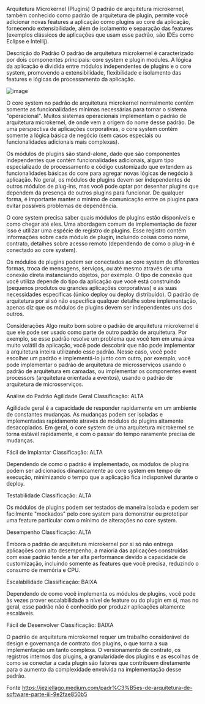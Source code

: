 Arquitetura Microkernel (Plugins)
O padrão de arquitetura microkernel, também conhecido como padrão de arquitetura de plugin, permite você adicionar novas features a aplicação como plugins ao core da aplicação, fornecendo extensibilidade, além de isolamento e separação das features (exemplos clássicos de aplicações que usam esse padrão, são IDEs como Eclipse e Intellij).

Descrição do Padrão
O padrão de arquitetura microkernel é caracterizado por dois componentes principais: core system e plugin modules. A lógica da aplicação é dividida entre módulos independentes de plugins e o core system, promovendo a extensibilidade, flexibilidade e isolamento das features e lógicas de processamento da aplicação.

![image](https://github.com/user-attachments/assets/e42f896d-8013-4e6a-80c2-18dbe414a514)

O core system no padrão de arquitetura microkernel normalmente contém somente as funcionalidades mínimas necessárias para tornar o sistema "operacional". Muitos sistemas operacionais implementam o padrão de arquitetura microkernel, de onde vem a origem do nome desse padrão. De uma perspectiva de aplicações corporativas, o core system contém somente a lógica básica de negócio (sem casos especiais ou funcionalidades adicionais mais complexas).

Os módulos de plugins são stand-alone, dado que são componentes independentes que contém funcionalidades adicionais, algum tipo especializado de processamento e código customizado que extendem as funcionalidades básicas do core para agregar novas lógicas de negócio à aplicação. No geral, os módulos de plugins devem ser independentes de outros módulos de plug-ins, mas você pode optar por desenhar plugins que dependem da presença de outros plugins para funcionar. De qualquer forma, é importante manter o mínimo de comunicação entre os plugins para evitar possíveis problemas de dependência.

O core system precisa saber quais módulos de plugins estão disponíveis e como chegar até eles. Uma abordagem comum de implementação de fazer isso é utilizar uma espécie de registro de plugins. Esse registro contém informações sobre cada módulo de plugin, incluindo coisas como nome, contrato, detalhes sobre acesso remoto (dependendo de como o plug-in é conectado ao core system).

Os módulos de plugins podem ser conectados ao core system de diferentes formas, troca de mensagens, serviços, ou até mesmo através de uma conexão direta instanciando objetos, por exemplo. O tipo de conexão que você utiliza depende do tipo da aplicação que você está construindo (pequenos produtos ou grandes aplicações corporativas) e as suas necessidades específicas (único deploy ou deploy distribuído). O padrão de arquitetura por si só não especifica qualquer detalhe sobre implementação, apenas diz que os módulos de plugins devem ser independentes uns dos outros.

Considerações
Algo muito bom sobre o padrão de arquitetura microkernel é que ele pode ser usado como parte de outro padrão de arquitetura. Por exemplo, se esse padrão resolve um problema que você tem em uma área muito volátil da aplicação, você pode descobrir que não pode implementar a arquitetura inteira utilizando esse padrão. Nesse caso, você pode escolher um padrão e implementá-lo junto com outro, por exemplo, você pode implementar o padrão de arquitetura de microsserviços usando o padrão de arquitetura em camadas, ou implementar os componentes event processors (arquitetura orientada a eventos), usando o padrão de arquitetura de microsserviços.

Análise do Padrão
Agilidade Geral
Classificação: ALTA

Agilidade geral é a capacidade de responder rapidamente em um ambiente de constantes mudanças. As mudanças podem ser isoladas e implementadas rapidamente através de módulos de plugins altamente desacoplados. Em geral, o core system de uma arquitetura microkernel se torna estável rapidamente, e com o passar do tempo raramente precisa de mudanças.

Fácil de Implantar
Classificação: ALTA

Dependendo de como o padrão é implementado, os módulos de plugins podem ser adicionados dinamicamente ao core system em tempo de execução, minimizando o tempo que a aplicação fica indisponível durante o deploy.

Testabilidade
Classificação: ALTA

Os módulos de plugins podem ser testados de maneira isolada e podem ser facilmente "mockados" pelo core system para demonstrar ou prototipar uma feature particular com o mínimo de alterações no core system.

Desempenho
Classificação: ALTA

Embora o padrão de arquitetura microkernel por si só não entrega aplicações com alto desempenho, a maioria das aplicações construídas com esse padrão tende a ter alta performance devido a capacidade de customização, incluindo somente as features que você precisa, reduzindo o consumo de memória e CPU.

Escalabilidade
Classificação: BAIXA

Dependendo de como você implementa os módulos de plugins, você pode às vezes prover escalabilidade a nível de feature ou do plugin em si, mas no geral, esse padrão não é conhecido por produzir aplicações altamente escaláveis.

Fácil de Desenvolver
Classificação: BAIXA

O padrão de arquitetura microkernel requer um trabalho considerável de design e governança de contrato dos plugins, o que torna a sua implementação um tanto complexa. O versionamento de contrato, os registros internos dos plugins, a granularidade dos plugins e as escolhas de como se conectar a cada plugin são fatores que contribuem diretamente para o aumento da complexidade envolvida na implementação desse padrão.

Fonte https://jeziellago.medium.com/padr%C3%B5es-de-arquitetura-de-software-parte-iii-9e2fae850b5
